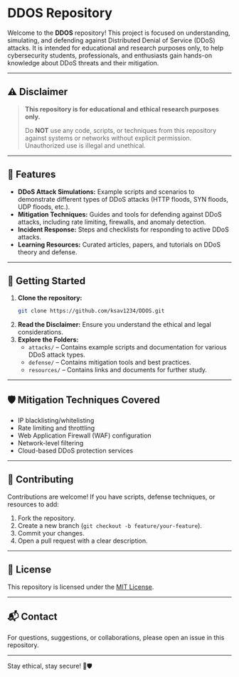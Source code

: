 # DDOS Repository

Welcome to the **DDOS** repository! This project is focused on understanding, simulating, and defending against Distributed Denial of Service (DDoS) attacks. It is intended for educational and research purposes only, to help cybersecurity students, professionals, and enthusiasts gain hands-on knowledge about DDoS threats and their mitigation.

---

## ⚠️ Disclaimer

> **This repository is for educational and ethical research purposes only.**
>
> Do **NOT** use any code, scripts, or techniques from this repository against systems or networks without explicit permission. Unauthorized use is illegal and unethical.

---

## 🚀 Features

- **DDoS Attack Simulations:** Example scripts and scenarios to demonstrate different types of DDoS attacks (HTTP floods, SYN floods, UDP floods, etc.).
- **Mitigation Techniques:** Guides and tools for defending against DDoS attacks, including rate limiting, firewalls, and anomaly detection.
- **Incident Response:** Steps and checklists for responding to active DDoS attacks.
- **Learning Resources:** Curated articles, papers, and tutorials on DDoS theory and defense.

---

## 🏁 Getting Started

1. **Clone the repository:**
   ```bash
   git clone https://github.com/ksav1234/DDOS.git
   ```
2. **Read the Disclaimer:** Ensure you understand the ethical and legal considerations.
3. **Explore the Folders:** 
    - `attacks/` – Contains example scripts and documentation for various DDoS attack types.
    - `defense/` – Contains mitigation tools and best practices.
    - `resources/` – Contains links and documents for further study.

---

## 🛡️ Mitigation Techniques Covered

- IP blacklisting/whitelisting
- Rate limiting and throttling
- Web Application Firewall (WAF) configuration
- Network-level filtering
- Cloud-based DDoS protection services

---

## 🤝 Contributing

Contributions are welcome! If you have scripts, defense techniques, or resources to add:

1. Fork the repository.
2. Create a new branch (`git checkout -b feature/your-feature`).
3. Commit your changes.
4. Open a pull request with a clear description.

---

## 📢 License

This repository is licensed under the [MIT License](LICENSE).

---

## 📬 Contact

For questions, suggestions, or collaborations, please open an issue in this repository.

---

Stay ethical, stay secure! 🚦🛡️
